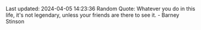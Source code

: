 Last updated: 2024-04-05 14:23:36
Random Quote: Whatever you do in this life, it's not legendary, unless your friends are there to see it. - Barney Stinson